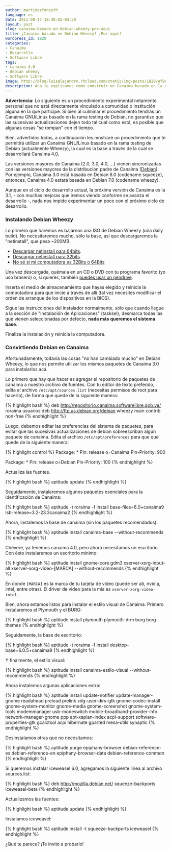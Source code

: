 ```yaml
---
author: martinezfaneyth
language: es
date: 2011-08-17 18:40:02-04:30
layout: post
slug: canaima-basado-en-debian-wheezy-por-aqui
title: ¿Canaima basado en Debian Wheezy? ¡Por aquí!
wordpress_id: 1820
categories:
- Canaima
- Desarrollo
- Software Libre
tags:
- canaima 4.0
- debian wheezy
- Software Libre
image: http://blog-luisalejandro.rhcloud.com/static/img/posts/1820/af8e6fb94cdfa1870bfa3a722440078d.jpg
description: Acá te explicamos como construir un Canaima basado en la versión en pruebas de Debian.
---
```


**Advertencia:** Lo siguiente es un procedimiento experimental netamente personal que no está directamente vinculado a comunidad o institución alguna en la que participe. Si bien al culminar el procedimiento tendrás un Canaima GNU/Linux basado en la rama testing de Debian, no garantizo que las sucesivas actualizaciones dejen todo tal cual como está, es posible que algunas cosas "se rompan" con el tiempo.

Bien, advertidos todos, a continuación les mostraré un procedimiento que te permitirá utilizar un Canaima GNU/Linux basado en la rama testing de Debian (actualmente Wheezy), la cual es la base a través de la cual se desarrollará Canaima 4.0.

Las versiones mayores de Canaima (2.0, 3.0, 4.0, ...) vienen sincronizadas con las versiones mayores de la distribución padre de Canaima ([Debian](http://debian.org)). Por ejemplo, Canaima 3.0 está basada en Debian 6.0 (codename squeeze), entonces, Canaima 4.0 estará basada en Debian 7.0 (codename wheezy).

Aunque en el ciclo de desarrollo actual, la próxima versión de Canaima es la 3.1, - con muchas mejoras que iremos viendo conforme se avanza el desarrollo -, nada nos impide experimentar un poco con el próximo ciclo de desarrollo.

<!-- more -->

### Instalando Debian Wheezy

Lo primero que haremos es bajarnos una ISO de Debian Wheezy (una daily build). No necesitaremos mucho, sólo la base, así que descargaremos la "netinstall", que pesa ~200MB.

* [Descargar netinstall para 64bits](http://cdimage.debian.org/cdimage/archive/7.2.0/amd64/iso-cd/debian-7.2.0-amd64-netinst.iso).
* [Descargar netinstall para 32bits](http://cdimage.debian.org/cdimage/archive/7.2.0/amd64/iso-cd/debian-7.2.0-amd64-netinst.iso).
* [No sé si mi computadora es 32Bits o 64Bits](http://huntingbears.com.ve/tip-como-identificar-si-un-procesador-soporta-64bits.html)

Una vez descargada, quémala en un CD o DVD con tu programa favorito (yo uso brasero) o, si quieres, también [puedes usar un pendrive](http://huntingbears.com.ve/tip-como-identificar-la-ruta-al-disco-usb-que-acabas-de-conectar.html).

Inserta el medio de almacenamiento que hayas elegido y reinicia la computadora para que inicie a través de allí (tal vez necesites modificar el orden de arranque de los dispositivos en la BIOS).

Sigue las instrucciones del instalador normalmente, sólo que cuando llegue a la sección de "Instalación de Aplicaciones" (tasksel), desmarca todas las que vienen seleccionadas por defecto, **nada más queremos el sistema base**.

Finaliza la instalación y reinicia la computadora.

### Convirtiendo Debian en Canaima

Afortunadamente, todavía las cosas "no han cambiado mucho" en Debian Wheezy, lo que nos permite utilizar los mismos paquetes de Canaima 3.0 para instalarlos acá.

Lo primero que hay que hacer es agregar el repositorio de paquetes de canaima a nuestro archivo de fuentes. Con tu editor de texto preferido, edita el archivo `/etc/apt/sources.list` (necesitas permisos de root para hacerlo), de forma que quede de la siguiente manera:

{% highlight bash %}
deb http://repositorio.canaima.softwarelibre.gob.ve/ roraima usuarios
deb http://ftp.us.debian.org/debian wheezy main contrib non-free
{% endhighlight %}

Luego, debemos editar las preferencias del sistema de paquetes, para evitar que las sucesivas actualizaciones de debian sobreescriban algún paquete de canaima. Edita el archivo `/etc/apt/preferences` para que que quede de la siguiente manera:

{% highlight control %}
Package: *
Pin: release o=Canaima
Pin-Priority: 900

Package: *
Pin: release o=Debian
Pin-Priority: 100
{% endhighlight %}

Actualiza las fuentes.

{% highlight bash %}
aptitude update
{% endhighlight %}

Seguidamente, instalaremos algunos paquetes esenciales para la identificación de Canaima:

{% highlight bash %}
aptitude -t roraima -f install base-files=6.0+canaima9 lsb-release=3.2-23.3canaima2
{% endhighlight %}

Ahora, instalemos la base de canaima (sin los paquetes recomendados).

{% highlight bash %}
aptitude install canaima-base --without-recommends
{% endhighlight %}

Chévere, ya tenemos canaima 4.0, pero ahora necesitamos un escritorio. Con ésto instalaremos un escritorio mínimo:

{% highlight bash %}
aptitude install gnome-core gdm3 xserver-xorg-input-all xserver-xorg-video-[MARCA] --without-recommends
{% endhighlight %}

En donde `[MARCA]` es la marca de tu tarjeta de video (puede ser ati, nvidia, intel, entre otras). El driver de video para la mía es `xserver-xorg-video-intel`.

Bien, ahora estamos listos para instalar el estilo visual de Canaima. Primero instalaremos el Plymouth y el BURG:

{% highlight bash %}
aptitude install plymouth plymouth-drm burg burg-themes
{% endhighlight %}

Seguidamente, la base de escritorio:

{% highlight bash %}
aptitude -t roraima -f install desktop-base=6.0.5+canaima9
{% endhighlight %}

Y finalmente, el estilo visual:

{% highlight bash %}
aptitude install canaima-estilo-visual --without-recommends
{% endhighlight %}

Ahora instalemos algunas aplicaciones extra:

{% highlight bash %}
aptitude install update-notifier update-manager-gnome readahead preload prelink xdg-user-dirs-gtk gnome-codec-install gnome-system-monitor gnome-media gnome-screenshot gnome-system-tools modemmanager usb-modeswitch mobile-broadband-provider-info network-manager-gnome ppp apt-xapian-index acpi-support software-properties-gtk gcalctool acpi hibernate gparted mesa-utils synaptic
{% endhighlight %}

Desinstalamos otras que no necesitamos:

{% highlight bash %}
aptitude purge epiphany-browser debian-reference-es debian-reference-en epiphany-browser-data debian-reference-common
{% endhighlight %}

Si queremos instalar iceweasel 6.0, agregamos la siguiente línea al archivo sources.list:

{% highlight bash %}
deb http://mozilla.debian.net/ squeeze-backports iceweasel-beta
{% endhighlight %}

Actualizamos las fuentes:

{% highlight bash %}
aptitude update
{% endhighlight %}


Instalamos iceweasel:

{% highlight bash %}
aptitude install -t squeeze-backports iceweasel
{% endhighlight %}

¿Qué te parece? ¡Te invito a probarlo!
